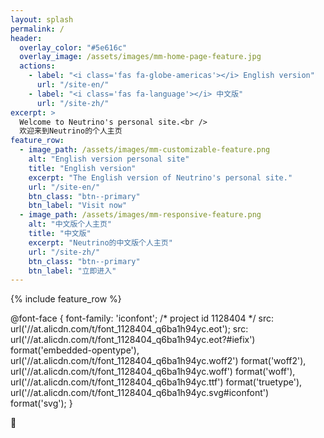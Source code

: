 ```yaml
---
layout: splash
permalink: /
header:
  overlay_color: "#5e616c"
  overlay_image: /assets/images/mm-home-page-feature.jpg
  actions:
    - label: "<i class='fas fa-globe-americas'></i> English version"
      url: "/site-en/"
    - label: "<i class='fas fa-language'></i> 中文版"
      url: "/site-zh/"
excerpt: >
  Welcome to Neutrino's personal site.<br />
  欢迎来到Neutrino的个人主页
feature_row:
  - image_path: /assets/images/mm-customizable-feature.png
    alt: "English version personal site"
    title: "English version"
    excerpt: "The English version of Neutrino's personal site."
    url: "/site-en/"
    btn_class: "btn--primary"
    btn_label: "Visit now"
  - image_path: /assets/images/mm-responsive-feature.png
    alt: "中文版个人主页"
    title: "中文版"
    excerpt: "Neutrino的中文版个人主页"
    url: "/site-zh/"
    btn_class: "btn--primary"
    btn_label: "立即进入"
---
```


{% include feature_row %}

@font-face {
  font-family: 'iconfont';  /* project id 1128404 */
  src: url('//at.alicdn.com/t/font_1128404_q6ba1h94yc.eot');
  src: url('//at.alicdn.com/t/font_1128404_q6ba1h94yc.eot?#iefix') format('embedded-opentype'),
  url('//at.alicdn.com/t/font_1128404_q6ba1h94yc.woff2') format('woff2'),
  url('//at.alicdn.com/t/font_1128404_q6ba1h94yc.woff') format('woff'),
  url('//at.alicdn.com/t/font_1128404_q6ba1h94yc.ttf') format('truetype'),
  url('//at.alicdn.com/t/font_1128404_q6ba1h94yc.svg#iconfont') format('svg');
}

&#xe6c8;